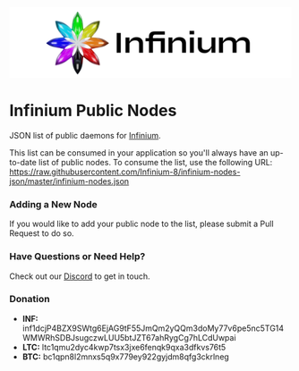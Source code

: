 ![image](https://raw.githubusercontent.com/Infinium-8/brand/master/logo/wordmark/infinium_wordmark_color.png)

# Infinium Public Nodes
JSON list of public daemons for [Infinium](https://infinium.space/).

This list can be consumed in your application so you'll always have an up-to-date list of public nodes. To consume the list, use the following URL: https://raw.githubusercontent.com/Infinium-8/infinium-nodes-json/master/infinium-nodes.json

### Adding a New Node

If you would like to add your public node to the list, please submit a Pull Request to do so.

### Have Questions or Need Help?

Check out our [Discord](https://discord.gg/6xF9EY6ZQr) to get in touch.    

### Donation 
- **INF:** inf1dcjP4BZX9SWtg6EjAG9tF55JmQm2yQQm3doMy77v6pe5nc5TG14WMWRhSDBJsugczwLUU5btJZT67ahRygCg7hLCdUwpai
- **LTC:** ltc1qmu2dyc4kwp7tsx3jxe6fenqk9qxa3dfkvs76t5
- **BTC:** bc1qpn8l2mnxs5q9x779ey922gyjdm8qfg3ckrlneg

